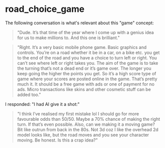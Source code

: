 # road_choice_game

The following conversation is what's relevant about this "game" concept:

> "Dude. It’s that time of the year where I come up with a genius idea for us to make millions to. And this one is brilliant."

> "Right. It’s a very basic mobile phone game. Basic graphics and controls. You’re on a road whether it be in a car, on a bike etc. you get to the end of the road and you have a choice to turn left or right. You can’t see where left or right takes you. The aim of the game is to take the turning that’s not a dead end or it’s game over. The longer you keep going the higher the points you get. So it’s a high score type of game where your scores are posted online in the game. That’s pretty much it. It should be a free game with ads or one of payment for no ads. Micro transactions like skins and other cosmetic stuff can be added too."

I responded: "I had AI give it a shot:"

> "I think I’ve realised my first mistake lol I should go for more favourable odds than 50/50. Maybe a 70% chance of making the right turn. If that’s even possible. Also, can we making it a moving game? Bit like outrun from back in the 80s. Not 3d coz I like the overhead 2d model looks like, but the road moves and you see your character moving. Be honest. Is this a crap idea?"
